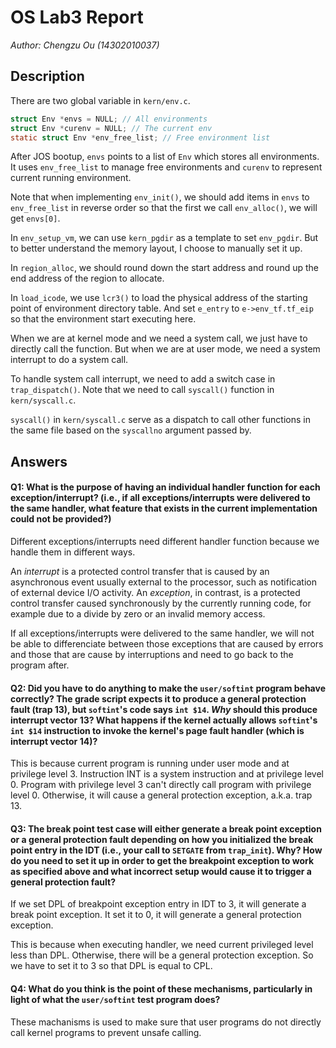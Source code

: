 # OS Lab3 Report

*Author: Chengzu Ou (14302010037)*

## Description

There are two global variable in `kern/env.c`.

```c
struct Env *envs = NULL; // All environments
struct Env *curenv = NULL; // The current env
static struct Env *env_free_list; // Free environment list
```

After JOS bootup, `envs` points to a list of `Env` which stores all environments. It uses `env_free_list` to manage free environments and `curenv` to represent current running environment.

Note that when implementing `env_init()`, we should add items in `envs` to `env_free_list` in reverse order so that the first we call `env_alloc()`, we will get `envs[0]`.

In `env_setup_vm`, we can use `kern_pgdir` as a template to set `env_pgdir`. But to better understand the memory layout, I choose to manually set it up.

In `region_alloc`, we should round down the start address and round up the end address of the region to allocate.

In `load_icode`, we use `lcr3()` to load the physical address of the starting point of environment directory table. And set `e_entry` to `e->env_tf.tf_eip` so that the environment start executing here.

When we are at kernel mode and we need a system call, we just have to directly call the function. But when we are at user mode, we need a system interrupt to do a system call.

To handle system call interrupt, we need to add a switch case in `trap_dispatch()`. Note that we need to call `syscall()` function in `kern/syscall.c`.

`syscall()` in `kern/syscall.c` serve as a dispatch to call other functions in the same file based on the `syscallno` argument passed by.

## Answers

#### Q1: What is the purpose of having an individual handler function for each exception/interrupt? (i.e., if all exceptions/interrupts were delivered to the same handler, what feature that exists in the current implementation could not be provided?)

Different exceptions/interrupts need different handler function because we handle them in different ways.

An *interrupt* is a protected control transfer that is caused by an asynchronous event usually external to the processor, such as notification of external device I/O activity. An *exception*, in contrast, is a protected control transfer caused synchronously by the currently running code, for example due to a divide by zero or an invalid memory access.

If all exceptions/interrupts were delivered to the same handler, we will not be able to differenciate between those exceptions that are caused by errors and those that are cause by interruptions and need to go back to the program after.

#### Q2: Did you have to do anything to make the `user/softint` program behave correctly? The grade script expects it to produce a general protection fault (trap 13), but `softint`'s code says `int $14`. *Why* should this produce interrupt vector 13? What happens if the kernel actually allows `softint`'s `int $14` instruction to invoke the kernel's page fault handler (which is interrupt vector 14)?

This is because current program is running under user mode and at  privilege level 3. Instruction INT is a system instruction and at privilege level 0. Program with privilege level 3 can't directly call program with privilege level 0. Otherwise, it will cause a general protection exception, a.k.a. trap 13.

#### Q3: The break point test case will either generate a break point exception or a general protection fault depending on how you initialized the break point entry in the IDT (i.e., your call to `SETGATE` from `trap_init`). Why? How do you need to set it up in order to get the breakpoint exception to work as specified above and what incorrect setup would cause it to trigger a general protection fault?

If we set DPL of breakpoint exception entry in IDT to 3, it will generate a break point exception. It set it to 0, it will generate a general protection exception. 

This is because when executing handler, we need current privileged level less than DPL. Otherwise, there will be a general protection exception. So we have to set it to 3 so that DPL is equal to CPL.

#### Q4: What do you think is the point of these mechanisms, particularly in light of what the `user/softint` test program does?

These machanisms is used to make sure that user programs do not directly call kernel programs to prevent unsafe calling.

